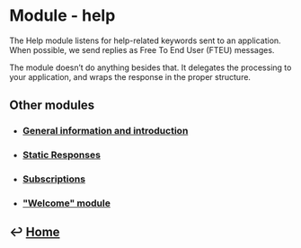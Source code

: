 Module - help
=============

The Help module listens for help-related keywords sent to an application. When possible, we send replies as Free To End User (FTEU) messages.

The module doesn’t do anything besides that. It delegates the processing to your application, and wraps the response in the proper structure.

Other modules
-------------

- ### [General information and introduction](https://github.com/CarouselSMS/API/tree/master/sections/modules/module-general.md)

- ### [Static Responses](https://github.com/CarouselSMS/API/tree/master/sections/modules/module-static-respones.md)

- ### [Subscriptions](https://github.com/CarouselSMS/API/tree/master/sections/modules/module-subscriptions.md)

- ### ["Welcome" module](https://github.com/CarouselSMS/API/tree/master/sections/modules/module-welcome.md)


&#8617; [Home](https://github.com/CarouselSMS/API)
--------------